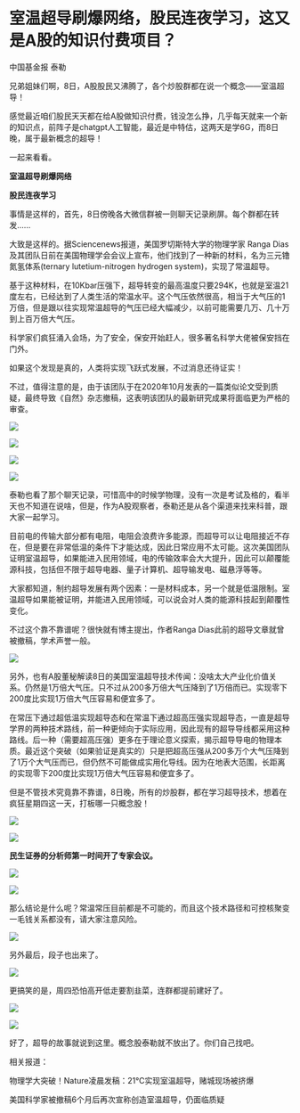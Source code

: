 # 室温超导刷爆网络，股民连夜学习，这又是A股的知识付费项目？

中国基金报 泰勒

兄弟姐妹们啊，8日，A股股民又沸腾了，各个炒股群都在说一个概念——室温超导！

感觉最近咱们股民天天都在给A股做知识付费，钱没怎么挣，几乎每天就来一个新的知识点，前阵子是chatgpt人工智能，最近是中特估，这两天是学6G，而8日晚，属于最新概念的超导！

一起来看看。

**室温超导刷爆网络**

**股民连夜学习**

事情是这样的，首先，8日傍晚各大微信群被一则聊天记录刷屏。每个群都在转发……

大致是这样的。据Sciencenews报道，美国罗切斯特大学的物理学家 Ranga
Dias及其团队日前在美国物理学会会议上宣布，他们找到了一种新的材料，名为三元镥氮氢体系(ternary lutetium-nitrogen
hydrogen system)，实现了常温超导。

基于这种材料，在10Kbar压强下，超导转变的最高温度只要294K，也就是室温21度左右，已经达到了人类生活的常温水平。这个气压依然很高，相当于大气压的1万倍，但是跟以往实现常温超导的气压已经大幅减少，以前可能需要几万、几十万到上百万倍大气压。

科学家们疯狂涌入会场，为了安全，保安开始赶人，很多著名科学大佬被保安挡在门外。

如果这个发现是真的，人类将实现飞跃式发展，不过消息还待证实！

不过，值得注意的是，由于该团队于在2020年10月发表的一篇类似论文受到质疑，最终导致《自然》杂志撤稿，这表明该团队的最新研究成果将面临更为严格的审查。

![](https://inews.gtimg.com/newsapp_bt/0/15723199726/1000)

![](https://inews.gtimg.com/newsapp_bt/0/15723199880/1000)

![](https://inews.gtimg.com/newsapp_bt/0/15723199887/1000)

![](https://inews.gtimg.com/newsapp_bt/0/15723199904/1000)

泰勒也看了那个聊天记录，可惜高中的时候学物理，没有一次是考试及格的，看半天也不知道在说啥，但是，作为A股观察者，泰勒还是从各个渠道来找来科普，跟大家一起学习。

目前电的传输大部分都有电阻，电阻会浪费许多能源，而超导可以让电阻接近不存在，但是要在非常低温的条件下才能达成，因此日常应用不太可能。这次美国团队证明室温超导，如果能进入民用领域，电的传输效率会大大提升，因此可以颠覆能源科技，包括但不限于超导电器、量子计算机、超导输发电、磁悬浮等等。

大家都知道，制约超导发展有两个因素：一是材料成本，另一个就是低温限制。室温超导如果能被证明，并能进入民用领域，可以说会对人类的能源科技起到颠覆性变化。

不过这个靠不靠谱呢？很快就有博主提出，作者Ranga Dias此前的超导文章就曾被撤稿，学术声誉一般。

![](https://inews.gtimg.com/newsapp_bt/0/15723200103/1000)

另外，也有A股董秘解读8日的美国室温超导技术传闻：没啥太大产业化价值关系。仍然是1万倍大气压。只不过从200多万倍大气压降到了1万倍而已。实现零下200度比实现1万倍大气压容易和便宜多了。

在常压下通过超低温实现超导态和在常温下通过超高压强实现超导态，一直是超导学界的两种技术路线，前一种更倾向于实际应用，因此现有的超导导线都采用这种路线。后一种（需要超高压强）更多在于理论意义探索，揭示超导导电的物理本质。最近这个突破（如果验证是真实的）只是把超高压强从200多万个大气压降到了1万个大气压而已，但仍然不可能做成实用化导线。因为在地表大范围，长距离的实现零下200度比实现1万倍大气压容易和便宜多了。

但是不管技术究竟靠不靠谱，8日晚，所有的炒股群，都在学习超导技术，想着在疯狂星期四这一天，打板哪一只概念股！

![](https://inews.gtimg.com/newsapp_bt/0/15723200320/1000)

![](https://inews.gtimg.com/newsapp_bt/0/15723200324/1000)

**民生证券的分析师第一时间开了专家会议。**

![](https://inews.gtimg.com/newsapp_bt/0/15723200529/1000)

![](https://inews.gtimg.com/newsapp_bt/0/15723200533/1000)

那么结论是什么呢？常温常压目前都是不可能的，而且这个技术路径和可控核聚变一毛钱关系都没有，请大家注意风险。

![](https://inews.gtimg.com/newsapp_bt/0/15723200645/1000)

另外最后，段子也出来了。

![](https://inews.gtimg.com/newsapp_bt/0/15723200647/1000)

更搞笑的是，周四恐怕高开低走要割韭菜，连群都提前建好了。

![](https://inews.gtimg.com/newsapp_bt/0/15723200650/1000)

![](https://inews.gtimg.com/newsapp_bt/0/15723200805/1000)

好了，超导的故事就说到这里。概念股泰勒就不放出了。你们自己找吧。

相关报道：

物理学大突破！Nature凌晨发稿：21℃实现室温超导，赌城现场被挤爆

美国科学家被撤稿6个月后再次宣称创造室温超导，仍面临质疑

